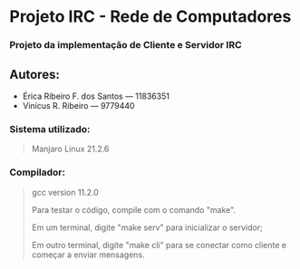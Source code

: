 # Projeto IRC - Rede de Computadores
### Projeto da implementação de Cliente e Servidor IRC

## Autores: 

- Érica Ribeiro F. dos Santos — 11836351
- Vinícus R. Ribeiro — 9779440

### Sistema utilizado: 
> Manjaro Linux 21.2.6

### Compilador: 
> gcc version 11.2.0
> 
> Para testar o código, compile com o comando "make".
> 
> Em um terminal, digite "make serv" para inicializar o servidor;
> 
> Em outro terminal, digite "make cli" para se conectar como cliente e começar a enviar mensagens.
